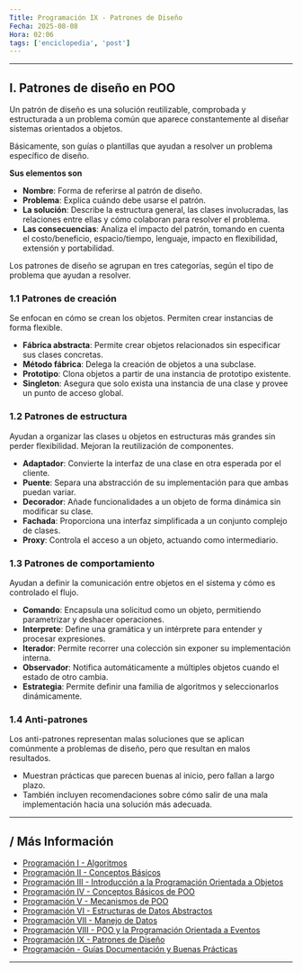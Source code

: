 ```yaml
---
Title: Programación IX - Patrones de Diseño
Fecha: 2025-08-08
Hora: 02:06
tags: ['enciclopedia', 'post']
---
```


---

## I. Patrones de diseño en POO

Un patrón de diseño es una solución reutilizable, comprobada y estructurada a un problema común que aparece constantemente al diseñar sistemas orientados a objetos.

Básicamente, son guías o plantillas que ayudan a resolver un problema específico de diseño.

**Sus elementos son**

- **Nombre**: Forma de referirse al patrón de diseño.
- **Problema**: Explica cuándo debe usarse el patrón.
- **La solución**: Describe la estructura general, las clases involucradas, las relaciones entre ellas y cómo colaboran para resolver el problema.
- **Las consecuencias**: Analiza el impacto del patrón, tomando en cuenta el costo/beneficio, espacio/tiempo, lenguaje, impacto en flexibilidad, extensión y portabilidad.

Los patrones de diseño se agrupan en tres categorías, según el tipo de problema que ayudan a resolver.
### 1.1 Patrones de creación

Se enfocan en cómo se crean los objetos. Permiten crear instancias de forma flexible.

- **Fábrica abstracta**: Permite crear objetos relacionados sin especificar sus clases concretas.
- **Método fábrica**: Delega la creación de objetos a una subclase.
- **Prototipo**: Clona objetos a partir de una instancia de prototipo existente.
- **Singleton**: Asegura que solo exista una instancia de una clase y provee un punto de acceso global.

### 1.2 Patrones de estructura

Ayudan a organizar las clases u objetos en estructuras más grandes sin perder flexibilidad. Mejoran la reutilización de componentes.

- **Adaptador**: Convierte la interfaz de una clase en otra esperada por el cliente.
- **Puente**: Separa una abstracción de su implementación para que ambas puedan variar.
- **Decorador**: Añade funcionalidades a un objeto de forma dinámica sin modificar su clase.
- **Fachada**: Proporciona una interfaz simplificada a un conjunto complejo de clases.
- **Proxy**: Controla el acceso a un objeto, actuando como intermediario.

### 1.3 Patrones de comportamiento

Ayudan a definir la comunicación entre objetos en el sistema y cómo es controlado el flujo.

- **Comando**: Encapsula una solicitud como un objeto, permitiendo parametrizar y deshacer operaciones.
- **Interprete**: Define una gramática y un intérprete para entender y procesar expresiones.
- **Iterador**: Permite recorrer una colección sin exponer su implementación interna.
- **Observador**: Notifica automáticamente a múltiples objetos cuando el estado de otro cambia.
- **Estrategia**: Permite definir una familia de algoritmos y seleccionarlos dinámicamente.

### 1.4 Anti-patrones

Los anti-patrones representan malas soluciones que se aplican comúnmente a problemas de diseño, pero que resultan en malos resultados.

- Muestran prácticas que parecen buenas al inicio, pero fallan a largo plazo.
- También incluyen recomendaciones sobre cómo salir de una mala implementación hacia una solución más adecuada.


---

## / Más Información

- [Programación I - Algoritmos](/apuntes/programación-i---algoritmos/)
- [Programación II - Conceptos Básicos](/apuntes/programación-ii---conceptos-básicos/)
- [Programación III - Introducción a la Programación Orientada a Objetos](/apuntes/programación-iii---introducción-a-la-programación-orientada-a-objetos/)
- [Programación IV - Conceptos Básicos de POO](/apuntes/programación-iv---conceptos-básicos-de-poo/)
- [Programación V - Mecanismos de POO](/apuntes/programación-v---mecanismos-de-poo/)
- [Programación VI - Estructuras de Datos Abstractos](/apuntes/programación-vi---estructuras-de-datos-abstractos/)
- [Programación VII - Manejo de Datos](/apuntes/programación-vii---manejo-de-datos/)
- [Programación VIII - POO y la Programación Orientada a Eventos](/apuntes/programación-viii---poo-y-la-programación-orientada-a-eventos/)
- [Programación IX - Patrones de Diseño](/apuntes/programación-ix---patrones-de-diseño/)
- [Programación - Guías Documentación y Buenas Prácticas](/apuntes/programación---guías-documentación-y-buenas-prácticas/)

---